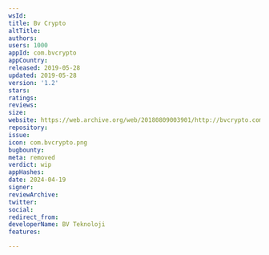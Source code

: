 ```yaml
---
wsId: 
title: Bv Crypto
altTitle: 
authors: 
users: 1000
appId: com.bvcrypto
appCountry: 
released: 2019-05-28
updated: 2019-05-28
version: '1.2'
stars: 
ratings: 
reviews: 
size: 
website: https://web.archive.org/web/20180809003901/http://bvcrypto.com/
repository: 
issue: 
icon: com.bvcrypto.png
bugbounty: 
meta: removed
verdict: wip
appHashes: 
date: 2024-04-19
signer: 
reviewArchive: 
twitter: 
social: 
redirect_from: 
developerName: BV Teknoloji
features: 

---
```


